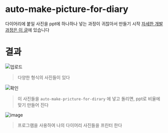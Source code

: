 # auto-make-picture-for-diary
다이어리에 붙일 사진을 ppt에 하나하나 넣는 과정이 귀찮아서 만들기 시작
[자세한 개발 과정은 이 글](https://github.com/codingbotPark/auto-make-picture-for-diary/blob/main/v1/README.md)에 있습니다

# 결과

![업로드](https://user-images.githubusercontent.com/85085375/178992918-e321ac31-4c07-4ee9-97f6-1a706062cb75.gif)
> 다양한 형식의 사진들이 있다

![확인](https://user-images.githubusercontent.com/85085375/178999149-dcebd34c-d5ab-41ff-8eea-14124acf43c0.gif)
> 이 사진들을 `auto-make-pricture-for-dirary` 에 넣고 돌리면, ppt로 비율에 맞기 만들어 진다

![image](https://user-images.githubusercontent.com/85085375/180642932-18926f98-8a31-4816-9e07-58d8cc8ee5be.png)
> 프로그램을 사용하여 나의 다이어리 사진들을 프린터 한다
